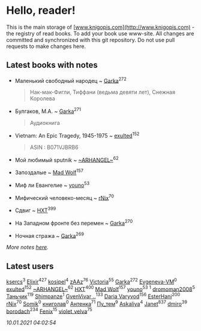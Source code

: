 # Hello, reader!
This is the main storage of [www.knigopis.com](http://www.knigopis.com) - the registry of read books.
To add your book use www-site. All changes are committed and synchronized with this git repository.
Do not use pull requests to make changes here.


## Latest books with notes
* Маленький свободный народец ~ [Garka](users/115/115753719718250012620-google)<sup>272</sup>
    > Нак-мак-Фигли, Тиффани (ведьма девяти лет), Снежная Королева

* Булгаков, М.А. ~ [Garka](users/115/115753719718250012620-google)<sup>271</sup>
    > Аудиокнига

* Vietnam: An Epic Tragedy, 1945-1975 ~ [exulted](users/100/100599204551896265722-google)<sup>152</sup>
    > ASIN : B071VJBRB6

* Мой любимый sputnik ~ [~ARHANGEL~](users/642/64251996-vkontakte)<sup>62</sup>

* Запоздалые ~ [Mad Wolf](users/947/94738840-vkontakte)<sup>157</sup>

* Миф ли Евангелие ~ [youno](users/302/302928912-vkontakte)<sup>53</sup>

* Мифический человеко-месяц ~ [rNix](users/227/22742452-yandex)<sup>70</sup>

* Сдвиг ~ [HXT](users/100/100002563462782-facebook)<sup>399</sup>

* На Западном фронте без перемен ~ [Garka](users/115/115753719718250012620-google)<sup>270</sup>

* Ночная стража ~ [Garka](users/115/115753719718250012620-google)<sup>269</sup>


_More notes [here](latest_books_with_notes.md)._


## Latest users
[ksercs](users/113/113010305809091482859-google)<sup>3</sup> 
[Elixir](users/115/115826717712507836033-google)<sup>427</sup> 
[kosipel](users/111/111527709134336877181-googleplus)<sup>4</sup> 
[zAAz](users/202/202248233-vkontakte)<sup>76</sup> 
[Victoria](users/113/113794223924688167852-google)<sup>55</sup> 
[Garka](users/115/115753719718250012620-google)<sup>272</sup> 
[Evgeneva-VM](users/328/328412972-yandex)<sup>0</sup> 
[exulted](users/100/100599204551896265722-google)<sup>152</sup> 
[~ARHANGEL~](users/642/64251996-vkontakte)<sup>62</sup> 
[HXT](users/100/100002563462782-facebook)<sup>400</sup> 
[Mad Wolf](users/947/94738840-vkontakte)<sup>157</sup> 
[youno](users/302/302928912-vkontakte)<sup>53</sup> 
[](users/115/115606166526017510013-google)<sup>1</sup> 
[dromoman2008](users/444/44461886-yandex)<sup>5</sup> 
[Таньчик](users/209/2096581563762610-facebook)<sup>119</sup> 
[Shimpanze](users/108/108324375224819470216-google)<sup>1</sup> 
[GvenVivar ..](users/158/158266434925901-facebook)<sup>133</sup> 
[Daria Varyvod](users/829/829893410524253-facebook)<sup>156</sup> 
[EsterHani](users/305/30558181-vkontakte)<sup>200</sup> 
[rNix](users/227/22742452-yandex)<sup>70</sup> 
[Somik](users/100/100006761945842-facebook)<sup>0</sup> 
[книголав](users/981/981907258513659-facebook)<sup>0</sup> 
[Антенка](users/118/118158645037334943900-google)<sup>71</sup> 
[Пу_тем](users/344/3448154788585127-facebook)<sup>9</sup> 
[Askaliya](users/326/326783541-vkontakte)<sup>4</sup> 
[Janet](users/108/108113656204404967440-google)<sup>837</sup> 
[dmiro](users/571/5714115-vkontakte)<sup>39</sup> 
[borodach](users/157/15706320-vkontakte)<sup>234</sup> 
[Fenix](users/111/111367585493471720963-google)<sup>15</sup> 
[violet_velva](users/116/116961712580551399099-google)<sup>75</sup> 


_10.01.2021 04:02:54_
